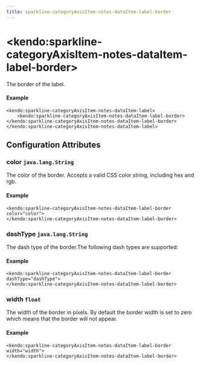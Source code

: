 ```yaml
---
title: sparkline-categoryAxisItem-notes-dataItem-label-border
---
```


# \<kendo:sparkline-categoryAxisItem-notes-dataItem-label-border\>

The border of the label.

#### Example
    <kendo:sparkline-categoryAxisItem-notes-dataItem-label>
        <kendo:sparkline-categoryAxisItem-notes-dataItem-label-border></kendo:sparkline-categoryAxisItem-notes-dataItem-label-border>
    </kendo:sparkline-categoryAxisItem-notes-dataItem-label>

## Configuration Attributes

### color `java.lang.String`

The color of the border. Accepts a valid CSS color string, including hex and rgb.

#### Example
    <kendo:sparkline-categoryAxisItem-notes-dataItem-label-border color="color">
    </kendo:sparkline-categoryAxisItem-notes-dataItem-label-border>

### dashType `java.lang.String`

The dash type of the border.The following dash types are supported:

#### Example
    <kendo:sparkline-categoryAxisItem-notes-dataItem-label-border dashType="dashType">
    </kendo:sparkline-categoryAxisItem-notes-dataItem-label-border>

### width `float`

The width of the border in pixels. By default the border width is set to zero which means that the border will not appear.

#### Example
    <kendo:sparkline-categoryAxisItem-notes-dataItem-label-border width="width">
    </kendo:sparkline-categoryAxisItem-notes-dataItem-label-border>

